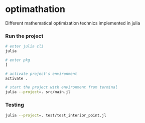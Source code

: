 # optimathation

Different mathematical optimization technics implemented in julia


### Run the project

```bash
# enter julia cli
julia

# enter pkg
] 

# activate project's environment
activate .
```

```bash
# start the project with environment from terminal
julia --project=. src/main.jl
```

### Testing

```bash
julia --project=. test/test_interior_point.jl
```
